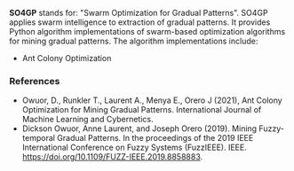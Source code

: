 
**SO4GP** stands for: "Swarm Optimization for Gradual Patterns". SO4GP applies swarm intelligence to extraction of gradual patterns. It provides Python algorithm implementations of swarm-based optimization algorithms for mining gradual patterns. The algorithm implementations include:

* Ant Colony Optimization
<!--- * Genetic Algorithm
* Particle Swarm Optimization
* Wasp Swarm Optimization
* Pure Random Search
* Pure Local Search --->


### References
* Owuor, D., Runkler T., Laurent A., Menya E., Orero J (2021), Ant Colony Optimization for Mining Gradual Patterns. International Journal of Machine Learning and Cybernetics.
* Dickson Owuor, Anne Laurent, and Joseph Orero (2019). Mining Fuzzy-temporal Gradual Patterns. In the proceedings of the 2019 IEEE International Conference on Fuzzy Systems (FuzzIEEE). IEEE. https://doi.org/10.1109/FUZZ-IEEE.2019.8858883.
